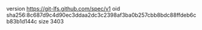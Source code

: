 version https://git-lfs.github.com/spec/v1
oid sha256:8c687d9c4d90ec3ddaa2dc3c2398af3ba0b257cbb8bdc88ffdeb6cb83b1d144c
size 3403
